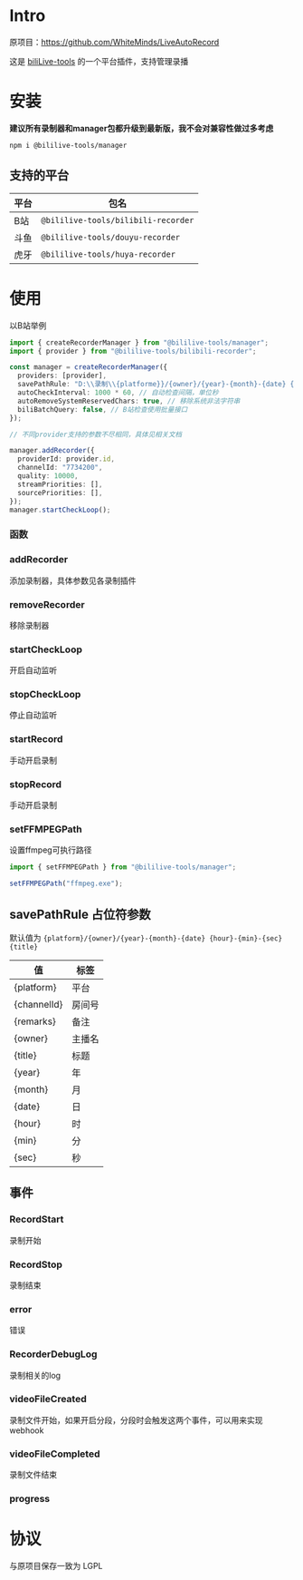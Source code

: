 # Intro

原项目：https://github.com/WhiteMinds/LiveAutoRecord

这是 [biliLive-tools](https://github.com/renmu123/biliLive-tools) 的一个平台插件，支持管理录播

# 安装

**建议所有录制器和manager包都升级到最新版，我不会对兼容性做过多考虑**

`npm i @bililive-tools/manager`

## 支持的平台

| 平台 | 包名                                |
| ---- | ----------------------------------- |
| B站  | `@bililive-tools/bilibili-recorder` |
| 斗鱼 | `@bililive-tools/douyu-recorder`    |
| 虎牙 | `@bililive-tools/huya-recorder`     |

# 使用

以B站举例

```ts
import { createRecorderManager } from "@bililive-tools/manager";
import { provider } from "@bililive-tools/bilibili-recorder";

const manager = createRecorderManager({
  providers: [provider],
  savePathRule: "D:\\录制\\{platforme}}/{owner}/{year}-{month}-{date} {hour}-{min}-{sec} {title}", // 保存路径，占位符见文档
  autoCheckInterval: 1000 * 60, // 自动检查间隔，单位秒
  autoRemoveSystemReservedChars: true, // 移除系统非法字符串
  biliBatchQuery: false, // B站检查使用批量接口
});

// 不同provider支持的参数不尽相同，具体见相关文档

manager.addRecorder({
  providerId: provider.id,
  channelId: "7734200",
  quality: 10000,
  streamPriorities: [],
  sourcePriorities: [],
});
manager.startCheckLoop();
```

### 函数

### addRecorder

添加录制器，具体参数见各录制插件

### removeRecorder

移除录制器

### startCheckLoop

开启自动监听

### stopCheckLoop

停止自动监听

### startRecord

手动开启录制

### stopRecord

手动开启录制

### setFFMPEGPath

设置ffmpeg可执行路径

```ts
import { setFFMPEGPath } from "@bililive-tools/manager";

setFFMPEGPath("ffmpeg.exe");
```

## savePathRule 占位符参数

默认值为 `{platform}/{owner}/{year}-{month}-{date} {hour}-{min}-{sec} {title}`

| 值          | 标签   |
| ----------- | ------ |
| {platform}  | 平台   |
| {channelId} | 房间号 |
| {remarks}   | 备注   |
| {owner}     | 主播名 |
| {title}     | 标题   |
| {year}      | 年     |
| {month}     | 月     |
| {date}      | 日     |
| {hour}      | 时     |
| {min}       | 分     |
| {sec}       | 秒     |

## 事件

### RecordStart

录制开始

### RecordStop

录制结束

### error

错误

### RecorderDebugLog

录制相关的log

### videoFileCreated

录制文件开始，如果开启分段，分段时会触发这两个事件，可以用来实现webhook

### videoFileCompleted

录制文件结束

### progress

# 协议

与原项目保存一致为 LGPL
